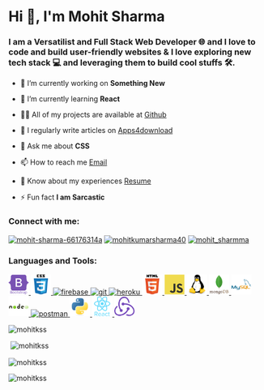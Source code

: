 <h1 align="left">Hi 👋, I'm Mohit Sharma</h1>
<h3 align="left">I am a Versatilist and Full Stack Web Developer 🌐 and I love to code and build user-friendly websites & I love exploring new tech stack 💻 and leveraging them to build cool stuffs 🛠️.</h3>


- 🔭 I’m currently working on **Something New**

- 🌱 I’m currently learning **React**

- 👨‍💻 All of my projects are available at [Github](https://github.com/MoHitksS)

- 📝 I regularly write articles on [Apps4download](https://www.apps4download.com/)

- 💬 Ask me about **CSS**

- 📫 How to reach me [Email](mailto:mohitkumarsharma40@gmail.com)

- 📄 Know about my experiences [Resume](https://drive.google.com/file/d/1Tr4JaRtllSROzZWTEwdR4aAUXlfb5CLR/view?usp=sharing)

- ⚡ Fun fact **I am Sarcastic**

<h3 align="left">Connect with me:</h3>
<p align="left">
<a href="https://linkedin.com/in/mohit-sharma-66176314a" target="blank"><img align="center" src="https://raw.githubusercontent.com/rahuldkjain/github-profile-readme-generator/master/src/images/icons/Social/linked-in-alt.svg" alt="mohit-sharma-66176314a" height="30" width="40" /></a>
<a href="https://codesandbox.com/mohitkumarsharma40" target="blank"><img align="center" src="https://raw.githubusercontent.com/rahuldkjain/github-profile-readme-generator/master/src/images/icons/Social/codesandbox.svg" alt="mohitkumarsharma40" height="30" width="40" /></a>
<a href="https://instagram.com/mohit_sharmma" target="blank"><img align="center" src="https://raw.githubusercontent.com/rahuldkjain/github-profile-readme-generator/master/src/images/icons/Social/instagram.svg" alt="mohit_sharmma" height="30" width="40" /></a>
</p>

<h3 align="left">Languages and Tools:</h3>
<p align="left"> <a href="https://getbootstrap.com" target="_blank" rel="noreferrer"> <img src="https://raw.githubusercontent.com/devicons/devicon/master/icons/bootstrap/bootstrap-plain-wordmark.svg" alt="bootstrap" width="40" height="40"/> </a> <a href="https://www.w3schools.com/css/" target="_blank" rel="noreferrer"> <img src="https://raw.githubusercontent.com/devicons/devicon/master/icons/css3/css3-original-wordmark.svg" alt="css3" width="40" height="40"/> </a> <a href="https://firebase.google.com/" target="_blank" rel="noreferrer"> <img src="https://www.vectorlogo.zone/logos/firebase/firebase-icon.svg" alt="firebase" width="40" height="40"/> </a> <a href="https://git-scm.com/" target="_blank" rel="noreferrer"> <img src="https://www.vectorlogo.zone/logos/git-scm/git-scm-icon.svg" alt="git" width="40" height="40"/> </a> <a href="https://heroku.com" target="_blank" rel="noreferrer"> <img src="https://www.vectorlogo.zone/logos/heroku/heroku-icon.svg" alt="heroku" width="40" height="40"/> </a> <a href="https://www.w3.org/html/" target="_blank" rel="noreferrer"> <img src="https://raw.githubusercontent.com/devicons/devicon/master/icons/html5/html5-original-wordmark.svg" alt="html5" width="40" height="40"/> </a> <a href="https://developer.mozilla.org/en-US/docs/Web/JavaScript" target="_blank" rel="noreferrer"> <img src="https://raw.githubusercontent.com/devicons/devicon/master/icons/javascript/javascript-original.svg" alt="javascript" width="40" height="40"/> </a> <a href="https://www.linux.org/" target="_blank" rel="noreferrer"> <img src="https://raw.githubusercontent.com/devicons/devicon/master/icons/linux/linux-original.svg" alt="linux" width="40" height="40"/> </a> <a href="https://www.mongodb.com/" target="_blank" rel="noreferrer"> <img src="https://raw.githubusercontent.com/devicons/devicon/master/icons/mongodb/mongodb-original-wordmark.svg" alt="mongodb" width="40" height="40"/> </a> <a href="https://www.mysql.com/" target="_blank" rel="noreferrer"> <img src="https://raw.githubusercontent.com/devicons/devicon/master/icons/mysql/mysql-original-wordmark.svg" alt="mysql" width="40" height="40"/> </a> <a href="https://nodejs.org" target="_blank" rel="noreferrer"> <img src="https://raw.githubusercontent.com/devicons/devicon/master/icons/nodejs/nodejs-original-wordmark.svg" alt="nodejs" width="40" height="40"/> </a> <a href="https://postman.com" target="_blank" rel="noreferrer"> <img src="https://www.vectorlogo.zone/logos/getpostman/getpostman-icon.svg" alt="postman" width="40" height="40"/> </a> <a href="https://www.python.org" target="_blank" rel="noreferrer"> <img src="https://raw.githubusercontent.com/devicons/devicon/master/icons/python/python-original.svg" alt="python" width="40" height="40"/> </a> <a href="https://reactjs.org/" target="_blank" rel="noreferrer"> <img src="https://raw.githubusercontent.com/devicons/devicon/master/icons/react/react-original-wordmark.svg" alt="react" width="40" height="40"/> </a> <a href="https://redux.js.org" target="_blank" rel="noreferrer"> <img src="https://raw.githubusercontent.com/devicons/devicon/master/icons/redux/redux-original.svg" alt="redux" width="40" height="40"/> </a> </p>
<p align="left"> <img src="https://komarev.com/ghpvc/?username=mohitkss&label=Profile%20views&color=0e75b6&style=flat" alt="mohitkss" /> </p>

<div>
  <p>&nbsp;<img align="center" src="https://github-readme-stats.vercel.app/api?username=mohitkss&show_icons=true&locale=en" alt="mohitkss" /></p>

  <p><img align="center" src="https://github-readme-streak-stats.herokuapp.com/?user=mohitkss&" alt="mohitkss" /></p>
</div>


<p><img align="left" src="https://github-readme-stats.vercel.app/api/top-langs?username=mohitkss&show_icons=true&locale=en&layout=compact" alt="mohitkss" /></p>


